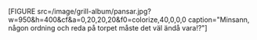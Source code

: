 [FIGURE src=/image/grill-album/pansar.jpg?w=950&h=400&cf&a=0,20,20,20&f0=colorize,40,0,0,0 caption="Minsann, någon ordning och reda på torpet måste det väl ändå vara!?"]
